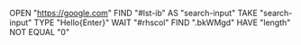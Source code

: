 OPEN "https://google.com"
FIND "#lst-ib" AS "search-input"
TAKE "search-input" TYPE "Hello{Enter}"
WAIT "#rhscol"
FIND ".bkWMgd" HAVE "length" NOT EQUAL "0"
